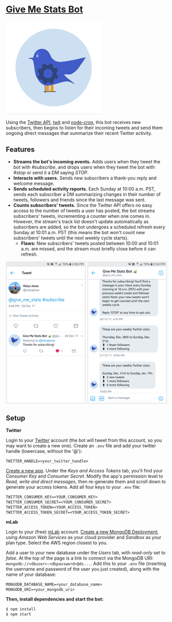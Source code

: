 # [Give Me Stats Bot](https://twitter.com/give_me_stats)

<img src="images/logo.png" alt="logo" width="300">

Using the [Twitter API](https://developer.twitter.com/en/docs), [twit](https://github.com/ttezel/twit) and [node-cron](https://github.com/kelektiv/node-cron), this bot receives new subscribers, then begins to listen for their incoming tweets and send them ongoing direct messages that summarize their recent Twitter activity.

## Features

* __Streams the bot's incoming events.__ Adds users when they tweet the bot with _#subscribe_, and drops users when they tweet the bot with _#stop_ or send it a DM saying _STOP_.
* __Interacts with users.__ Sends new subscribers a thank-you reply and welcome message.
* __Sends scheduled activity reports.__ Each Sunday at 10:00 a.m. PST, sends each subscriber a DM summarizing changes in their number of tweets, followers and friends since the last message was sent.
* __Counts subscribers' tweets.__ Since the Twitter API offers no easy access to the number of tweets a user has posted, the bot streams subscribers' tweets, incrementing a counter when one comes in. However, the stream's track list doesn't update automatically as subscribers are added, so the bot undergoes a scheduled refresh every Sunday at 10:01 a.m. PST (this means the bot won't count new subscribers' tweets until the next weekly cycle starts).
  * __Flaws:__ New subscribers' tweets posted between 10:00 and 10:01 a.m. are missed, and the stream must briefly close before it can refresh.

<img src="images/tweet.png" alt="tweet" width="250"> <img src="images/direct-message.png" alt="direct message" width="250">

## Setup

__Twitter__

Login to your [Twitter](https://twitter.com/) account (the bot will tweet from this account, so you may want to create a new one). Create an `.env` file and add your twitter handle (lowercase, without the '@'):
```
TWITTER_HANDLE=<your_twitter_handle>
```

[Create a new app](https://apps.twitter.com/app/new). Under the _Keys and Access Tokens_ tab, you'll find your _Consumer Key_ and _Consumer Secret_. Modify the app's permission level to _Read, write and direct messages_, then re-generate them and scroll down to generate your access tokens. Add all four keys to your `.env` file:
```
TWITTER_CONSUMER_KEY=<YOUR_CONSUMER_KEY>
TWITTER_CONSUMER_SECRET=<YOUR_CONSUMER_SECRET>
TWITTER_ACCESS_TOKEN=<YOUR_ACCESS_TOKEN>
TWITTER_ACCESS_TOKEN_SECRET=<YOUR_ACCESS_TOKEN_SECRET>
```

__mLab__

Login to your (free) [mLab](https://mlab.com/) account. [Create a new MongoDB Deployment](https://mlab.com/create/wizard#PlanType-Provider), using _Amazon Web Services_ as your cloud provider and _Sandbox_ as your plan type. Select the AWS region closest to you.

Add a user to your new database under the _Users_ tab, with _read-only_ set to _false_. At the top of the page is a link to connect via the MongoDB URI: `mongodb://<dbuser>:<dbpassword>@ds...`. Add this to your `.env` file (inserting the username and password of the user you just created), along with the name of your database:
```
MONGODB_DATABASE_NAME=<your_database_name>
MONGODB_URI=<your_mongodb_uri>
```

__Then, install dependencies and start the bot:__
```
$ npm install
$ npm start
```
